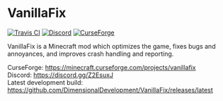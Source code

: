 # VanillaFix
[![Travis CI](https://travis-ci.org/DimensionalDevelopment/VanillaFix.svg?branch=master)](https://travis-ci.org/DimensionalDevelopment/VanillaFix)
[![Discord](https://img.shields.io/discord/214574167192764416.svg)](https://discord.gg/Z2EsuxJ)
[![CurseForge](http://cf.way2muchnoise.eu/vanillafix.svg)](https://minecraft.curseforge.com/projects/vanillafix)

VanillaFix is a Minecraft mod which optimizes the game, fixes bugs and annoyances, and improves crash handling and reporting.

CurseForge: https://minecraft.curseforge.com/projects/vanillafix    
Discord: https://discord.gg/Z2EsuxJ    
Latest development build: https://github.com/DimensionalDevelopment/VanillaFix/releases/latest    
